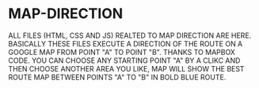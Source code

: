 # MAP-DIRECTION
ALL FILES (HTML, CSS AND JS) REALTED TO MAP DIRECTION ARE  HERE.  BASICALLY THESE  FILES  EXECUTE A DIRECTION OF THE  ROUTE ON A GOOGLE MAP FROM POINT "A"  TO POINT "B".  THANKS TO MAPBOX CODE.  YOU CAN CHOOSE ANY STARTING POINT "A"  BY A CLIKC AND THEN CHOOSE ANOTHER AREA YOU LIKE, MAP WILL SHOW THE BEST ROUTE MAP BETWEEN POINTS "A"  TO "B" IN BOLD BLUE ROUTE.  
